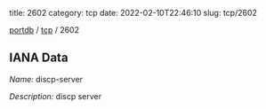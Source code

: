 title: 2602
category: tcp
date: 2022-02-10T22:46:10
slug: tcp/2602

[portdb](/) / [tcp](/category/tcp.html) / 2602


## IANA Data

_Name:_ discp-server

_Description:_ discp server

